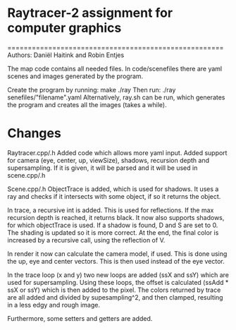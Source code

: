 # Raytracer-2 assignment for computer graphics
=====================================================
Authors: Daniël Haitink and Robin Entjes

The map code contains all needed files. In code/scenefiles there are yaml scenes and images generated by the program.

Create the program by running: make ./ray
Then run: ./ray senefiles/"filename".yaml
Alternatively, ray.sh can be run, which generates the program and creates all the images (takes a while).

Changes
=====================================================
Raytracer.cpp/.h
Added code which allows more yaml input. Added support for camera (eye, center, up, viewSize), shadows, recursion depth and supersampling. If it is given, it will be parsed and it will be used in scene.cpp/.h

Scene.cpp/.h
ObjectTrace is added, which is used for shadows. It uses a ray and checks if it intersects with some object, if so it returns the object.

In trace, a recursive int is added. This is used for reflections. If the max recursion depth is reached, it returns black. 
It now also supports shadows, for which objectTrace is used. If a shadow is found, D and S are set to 0.
The shading is updated so it is more correct.
At the end, the final color is increased by a recursive call, using the reflection of V.

In render it now can calculate the camera model, if used. This is done using the up, eye and center vectors. This is then used instead of the eye vector.

In the trace loop (x and y) two new loops are added (ssX and ssY) which are used for supersampling. Using these loops, the offset is calculated (ssAdd * ssX or ssY) which is then added to the pixel. The colors returned by trace are all added and divided by supesampling^2, and then clamped, resulting in a less edgy and rough image.

Furthermore, some setters and getters are added.
